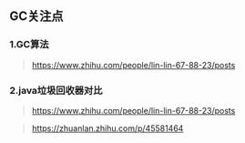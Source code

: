 ## GC关注点

### 1.GC算法

> https://www.zhihu.com/people/lin-lin-67-88-23/posts


### 2.java垃圾回收器对比

> https://www.zhihu.com/people/lin-lin-67-88-23/posts

> https://zhuanlan.zhihu.com/p/45581464